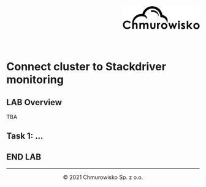 <img src="../../../img/logo.png" alt="Chmurowisko logo" width="200" align="right">
<br><br>
<br><br>
<br><br>

# Connect cluster to Stackdriver monitoring

## LAB Overview

TBA

## Task 1: ...

## END LAB

---

<center><p>&copy; 2021 Chmurowisko Sp. z o.o.<p></center>
